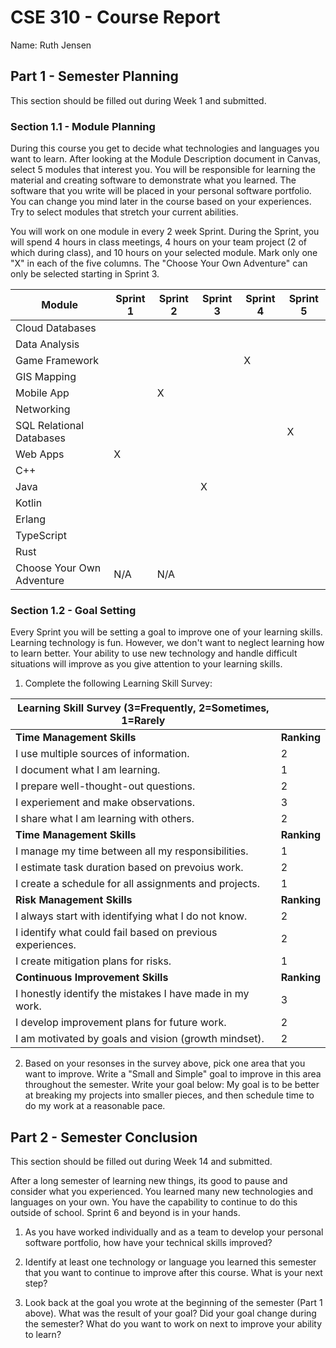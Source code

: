 # CSE 310 - Course Report

Name: Ruth Jensen

## Part 1 - Semester Planning

This section should be filled out during Week 1 and submitted.

### Section 1.1 - Module Planning

During this course you get to decide what technologies and languages you want to learn.  After looking at the Module Description document in Canvas, select 5 modules that interest you.  You will be responsible for learning the material and creating software to demonstrate what you learned.  The software that you write will be placed in your personal software portfolio. You can change you mind later in the course based on your experiences.  Try to select modules that stretch your current abilities.  

You will work on one module in every 2 week Sprint.  During the Sprint, you will spend 4 hours in class meetings, 4 hours on your team project (2 of which during class), and 10 hours on your selected module.  Mark only one "X" in each of the five columns.  The "Choose Your Own Adventure" can only be selected starting in Sprint 3.

|Module                   |Sprint 1|Sprint 2|Sprint 3|Sprint 4|Sprint 5|
|-------------------------|--------|--------|--------|--------|--------|
|Cloud Databases          |        |        |        |        |        | 
|Data Analysis            |        |        |        |        |        |
|Game Framework           |        |        |        |    X   |        |
|GIS Mapping              |        |        |        |        |        |
|Mobile App               |        |   X    |        |        |        |
|Networking               |        |        |        |        |        |
|SQL Relational Databases |        |        |        |        |    X   |
|Web Apps                 |   X    |        |        |        |        |
|C++                      |        |        |        |        |        |
|Java                     |        |        |    X   |        |        |
|Kotlin                   |        |        |        |        |        |
|Erlang                   |        |        |        |        |        |
|TypeScript               |        |        |        |        |        |
|Rust                     |        |        |        |        |        |
|Choose Your Own Adventure|  N/A   |  N/A   |        |        |        |



### Section 1.2 - Goal Setting

Every Sprint you will be setting a goal to improve one of your learning skills.  Learning technology is fun.  However, we don't want to neglect learning how to learn better.  Your ability to use new technology and handle difficult situations will improve as you give attention to your learning skills.

1. Complete the following Learning Skill Survey:

|Learning Skill Survey (3=Frequently, 2=Sometimes, 1=Rarely |           |
|-----------------------------------------------------------|-----------|
|**Time Management Skills**                                 |**Ranking**|
|I use multiple sources of information.                     |     2     |
|I document what I am learning.                             |     1     |
|I prepare well-thought-out questions.                      |     2     |
|I experiement and make observations.                       |     3     |
|I share what I am learning with others.                    |     2     |
|**Time Management Skills**                                 |**Ranking**|
|I manage my time between all my responsibilities.          |     1     |
|I estimate task duration based on prevoius work.           |     2     |
|I create a schedule for all assignments and projects.      |     1     |
|**Risk Management Skills**                                 |**Ranking**|
|I always start with identifying what I do not know.        |     2     |
|I identify what could fail based on previous experiences.  |     2     |
|I create mitigation plans for risks.                       |     1     |
|**Continuous Improvement Skills**                          |**Ranking**|
|I honestly identify the mistakes I have made in my work.   |     3     |
|I develop improvement plans for future work.               |     2     |
|I am motivated by goals and vision (growth mindset).       |     2     |

2. Based on your resonses in the survey above, pick one area that you want to improve.  Write a "Small and Simple" goal to improve in this area throughout the semester.  Write your goal below: My goal is to be better at breaking my projects into smaller pieces, and then schedule time to do my work at a reasonable pace.


## Part 2 - Semester Conclusion

This section should be filled out during Week 14 and submitted.

After a long semester of learning new things, its good to pause and consider what you experienced.  You learned many new technologies and languages on your own.  You have the capability to continue to do this outside of school. Sprint 6 and beyond is in your hands.

1. As you have worked individually and as a team to develop your personal software portfolio, how have your technical skills improved?


2. Identify at least one technology or language you learned this semester that you want to continue to improve after this course.  What is your next step?


3. Look back at the goal you wrote at the beginning of the semester (Part 1 above).  What was the result of your goal?  Did your goal change during the semester?  What do you want to work on next to improve your ability to learn?

